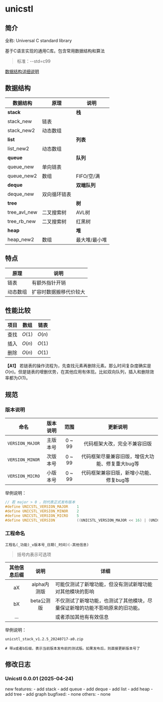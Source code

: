 # unicstl

## 简介
全称: Universal C standard library

基于C语言实现的通用C库。包含常用数据结构和算法

> 标准：--std=c99

[数据结构详细说明](https://blog.wenjianfeng.top)

## 数据结构
|数据结构 | 原理 |说明 |
|---|---|---|
| **stack**   | | **栈** |
| stack_new  | 链表 | |
| stack_new2 | 动态数组 | |
| **list**   | | **列表**
| list_new2  | 动态数组 | |
| **queue**   | | **队列**
| queue_new  | 单向链表 | |
| queue_new2 | 数组 | FIFO/空/满 |
| **deque**   | |**双端队列** |
| deque_new  | 双向循环链表 | |
| **tree**    | |**树** |
| tree_avl_new | 二叉搜索树 | AVL树 |
| tree_rb_new  | 二叉搜索树 | 红黑树 |
| **heap**    | |**堆** |
| heap_new2   | 数组 | 最大堆/最小堆 |

## 特点
| 原理 | 说明 |
| --- | --- |
| 链表 | 有额外指针开销 |
| 动态数组 | 扩容时数据搬移代价较大 |


## 性能比较
|项目| 数组| 链表|
|---|---|---|
|查找| $O(1)$ | $O(n)$ |
|插入| $O(n)$ | $O(1)$ |
|删除| $O(n)$ | $O(1)$ |

**【A1】** 若链表的操作流程为，先查找元素再删除元素。那么时间复杂度确实是$O(n)$。但是链表的增删优势，在其他应用有体现。比如双向队列，插入和删除效率都为$O(1)$。


## 规范
### 版本说明

| 命名 |版本说明 | 范围 | 更新说明 |
|:----: |:----:|:----:|:----:|
| `VERSION_MAJOR` | 主版本号 | 0 ~ 99 | 代码框架大改，完全不兼容旧版 |
| `VERSION_MINOR` | 次版本号 | 0 ~ 99 | 代码框架尽量兼容旧版，增信大功能、修复重大bug等 |
| `VERSION_MICRO` | 小版本号 | 0 ~ 99 | 代码框架兼容旧版，新增小功能、修复bug等 |

举例说明：
```c
// 若 major > 0 ，则代表正式发布版本
#define UNICSTL_VERSION_MAJOR    1
#define UNICSTL_VERSION_MINOR    2
#define UNICSTL_VERSION_MICRO    5
#define UNICSTL_VERSION          ((UNICSTL_VERSION_MAJOR << 16) | (UNICSTL_VERSION_MINOR << 8) | UNICSTL_VERSION_MICRO)
```

### 工程命名
`工程名(_功能)_v版本号_日期(_时间)(-其他信息)`
> 括号内表示可选项

| 其他信息后缀 | 说明 | 详细 
|:----:|:----:|----
| aX | alpha内测版 | 可能仅测试了新增功能，但没有测试新增功能对其他模块的影响
| bX | beta公测版 | 不仅测试了新增功能，也测试了其他模块，尽量保证新增的功能不影响原来的旧功能。
| ... |  | 或者添加其他有有效信息

举例说明：
```shell
unicstl_stack_v1.2.5_20240717-a0.zip

# 带a或者b后缀，表示当前版本发布前的测试版。如果发布后，则直接更新版本号了
```

## 修改日志

### Unicstl 0.0.01 (2025-04-24)
new features:
    - add stack
    - add queue
    - add deque
    - add list
    - add heap
    - add tree
    - add graph
bugfixed: 
    - none
others:
    - none
